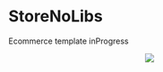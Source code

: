 # StoreNoLibs
Ecommerce template inProgress

<p align="center">
  <img src="https://user-images.githubusercontent.com/42254038/63854135-cf20d180-c972-11e9-8186-5f7f638b71bc.png" style="max-height: 100px; max-width: 100px;">
</p>

